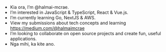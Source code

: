 -  Kia ora, I’m @halmai-mcrae.
-  I’m interested in JavaScript & TypeScript, React & Vue.js. 
-  I’m currently learning Go, NextJS & AWS.
-  View my submissions about tech concepts and learning https://medium.com/@halmaimcrae
-  I’m looking to collaborate on open source projects and create fun, useful applications.
-  Nga mihi, ka kite ano. 
<!---
halmai-mcrae/halmai-mcrae is a ✨ special ✨ repository because its `README.md` (this file) appears on your GitHub profile.
You can click the Preview link to take a look at your changes.
--->
